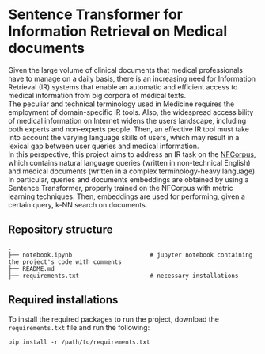 # Sentence Transformer for Information Retrieval on Medical documents

Given the large volume of clinical documents that medical professionals have to manage on a daily basis, there is an increasing need for Information Retrieval (IR) systems that 
enable an automatic and efficient access to medical information from big corpora of medical texts. <br/>
The peculiar and technical terminology used in Medicine requires the employment of domain-specific IR tools. Also, the widespread accessibility of medical information on Internet widens the users landscape, 
including both experts and non-experts people. Then, an effective IR tool must take into account the varying language skills of users, which may result in a lexical gap between user queries 
and medical information. <br/>
In this perspective, this project aims to address an IR task on the [NFCorpus](https://www.cl.uni-heidelberg.de/statnlpgroup/nfcorpus/), which contains natural language queries (written in non-technical English) and medical documents 
(written in a complex terminology-heavy language). <br/>
In particular, queries and documents embeddings are obtained by using a Sentence Transformer, properly trained on the NFCorpus with metric learning techniques. 
Then, embeddings are used for performing, given a certain query, k-NN search on documents.

## Repository structure

````
.
├── notebook.ipynb                      # jupyter notebook containing the project's code with comments                
├── README.md
├── requirements.txt                    # necessary installations
````

## Required installations
To install the required packages to run the project, download the ````requirements.txt```` file and run the following:

````
pip install -r /path/to/requirements.txt
````
